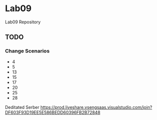 # Lab09

Lab09 Repository

## TODO

### Change Scenarios

- 4
- 5
- 13
- 15
- 17
- 20
- 25
- 28

Deditated Serber https://prod.liveshare.vsengsaas.visualstudio.com/join?DF603F93D19EE5E586BEDD60396FB2B72848
